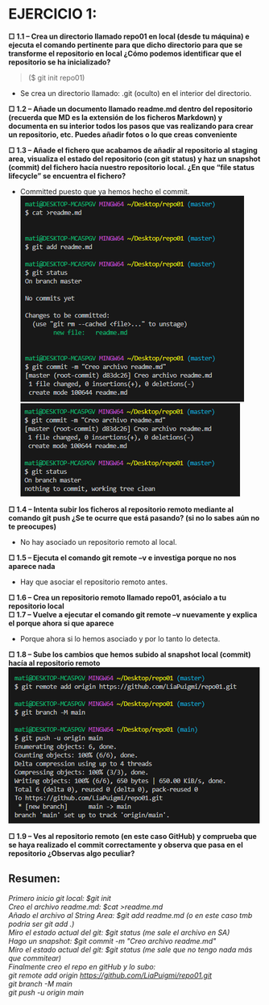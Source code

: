 # EJERCICIO 1:  
**□ 1.1 – Crea un directorio llamado repo01 en local (desde tu máquina) e ejecuta el comando pertinente para que dicho directorio para que se transforme el repositorio en local ¿Cómo podemos identificar que el repositorio se ha inicializado?**  
>($ git init repo01)
- Se crea un directorio llamado: .git (oculto) en el interior del directorio. 
  

**□ 1.2 – Añade un documento llamado readme.md dentro del repositorio (recuerda que MD es la extensión de los ficheros Markdown) y documenta en su interior todos los pasos que vas realizando para crear un repositorio, etc. Puedes añadir fotos o lo que creas conveniente**  

**□ 1.3 – Añade el fichero que acabamos de añadir al repositorio al staging area, visualiza el estado del repositorio (con git status) y haz un snapshot (commit) del fichero hacía nuestro repositorio local. ¿En que “file status lifecycle” se encuentra el fichero?**  
- Committed puesto que ya hemos hecho el commit.
![Alt text](./Screenshots/image.png)
![Alt text](./Screenshots/image-1.png)
  
**□ 1.4 – Intenta subir los ficheros al repositorio remoto mediante al comando git push ¿Se te ocurre que está pasando? (si no lo sabes aún no te preocupes)**  
- No hay asociado un repositorio remoto al local.

**□ 1.5 – Ejecuta el comando git remote –v e investiga porque no nos aparece nada**
- Hay que asociar el repositorio remoto antes.
  
**□ 1.6 – Crea un repositorio remoto llamado repo01, asócialo a tu repositorio local**  
**□ 1.7 – Vuelve a ejecutar el comando git remote –v nuevamente y explica el porque ahora si que aparece**  
- Porque ahora si lo hemos asociado y por lo tanto lo detecta.

**□ 1.8 – Sube los cambios que hemos subido al snapshot local (commit) hacía al repositorio remoto**
![Alt text](./Screenshots/image-2.png)

**□ 1.9 – Ves al repositorio remoto (en este caso GitHub) y comprueba que se haya realizado el commit correctamente y observa que pasa en el repositorio ¿Observas algo peculiar?**

## Resumen:
_Primero inicio git local: $git init_  
_Creo el archivo readme.md: $cat >readme.md_  
_Añado el archivo al String Area: $git add readme.md (o en este caso tmb podria ser git add .)_  
_Miro el estado actual del git: $git status (me sale el archivo en SA)_  
_Hago un snapshot: $git commit -m "Creo archivo readme.md"_  
_Miro el estado actual del git: $git status (me sale que no tengo nada más que commitear)_  
_Finalmente creo el repo en gitHub y lo subo:_  
_git remote add origin https://github.com/LiaPuigmi/repo01.git_  
_git branch -M main_  
_git push -u origin main_